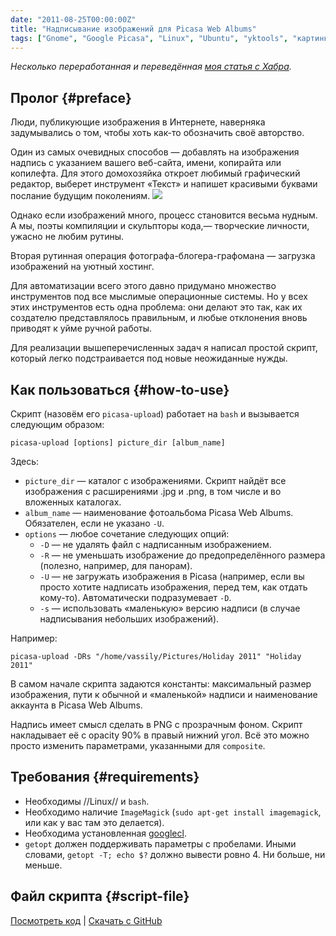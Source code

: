 ```yaml
---
date: "2011-08-25T00:00:00Z"
title: "Надписывание изображений для Picasa Web Albums"
tags: ["Gnome", "Google Picasa", "Linux", "Ubuntu", "yktools", "картинки"]
---
```


*Несколько переработанная и переведённая [моя статья с Хабра](http://habrahabr.ru/post/122859/).*

## Пролог {#preface}

Люди, публикующие изображения в Интернете, наверняка задумывались о том, чтобы хоть как-то обозначить своё авторство.

Один из самых очевидных способов — добавлять на изображения надпись с указанием вашего веб-сайта, имени, копирайта или копилефта. Для этого домохозяйка откроет любимый графический редактор, выберет инструмент «Текст» и напишет красивыми буквами послание будущим поколениям.
![](img:1.bp.blogspot.com/-oUCn7RhaN3s/TlZ5Mdf-KxI/AAAAAAAAJjE/NlXvkOWxgX4/s1600/56d4c0ff.jpg)

<!--more-->

Однако если изображений много, процесс становится весьма нудным. А мы, поэты компиляции и скульпторы кода,— творческие личности, ужасно не любим рутины.

Вторая рутинная операция фотографа-блогера-графомана — загрузка изображений на уютный хостинг.

Для автоматизации всего этого давно придумано множество инструментов под все мыслимые операционные системы. Но у всех этих инструментов есть одна проблема: они делают это так, как их создателю представлялось правильным, и любые отклонения вновь приводят к уйме ручной работы.

Для реализации вышеперечисленных задач я написал простой скрипт, который легко подстраивается под новые неожиданные нужды.

## Как пользоваться {#how-to-use}

Скрипт (назовём его `picasa-upload`) работает на `bash` и вызывается следующим образом:

    picasa-upload [options] picture_dir [album_name]

Здесь:

 * `picture_dir` — каталог с изображениями. Скрипт найдёт все изображения с расширениями .jpg и .png, в том числе и во вложенных каталогах.
 * `album_name` — наименование фотоальбома Picasa Web Albums. Обязателен, если не указано `-U`.
 * `options` — любое сочетание следующих опций:
   * `-D` — не удалять файл с надписанным изображением.
   * `-R` — не уменьшать изображение до предопределённого размера (полезно, например, для панорам).
   * `-U` — не загружать изображения в Picasa (например, если вы просто хотите надписать изображения, перед тем, как отдать кому-то). Автоматически подразумевает `-D`.
   * `-s` — использовать «маленькую» версию надписи (в случае надписывания небольших изображений).

Например:

    picasa-upload -DRs "/home/vassily/Pictures/Holiday 2011" "Holiday 2011"

В самом начале скрипта задаются константы: максимальный размер изображения, пути к обычной и «маленькой» надписи и наименование аккаунта в Picasa Web Albums.

Надпись имеет смысл сделать в PNG с прозрачным фоном. Скрипт накладывает её с opacity 90% в правый нижний угол. Всё это можно просто изменить параметрами, указанными для `composite`.

## Требования {#requirements}

 * Необходимы //Linux// и `bash`.
 * Необходимо наличие `ImageMagick` (`sudo apt-get install imagemagick`, или как у вас там это делается).
 * Необходима установленная [googlecl](http://code.google.com/p/googlecl/downloads/list).
 * `getopt` должен поддерживать параметры с пробелами. Иными словами, `getopt -T; echo $?` должно вывести ровно 4. Ни больше, ни меньше.

## Файл скрипта {#script-file}

[Посмотреть код](https://github.com/yktoo/yktools/blob/master/picasa-upload) | [Скачать с GitHub](https://raw.githubusercontent.com/yktoo/yktools/master/picasa-upload)
